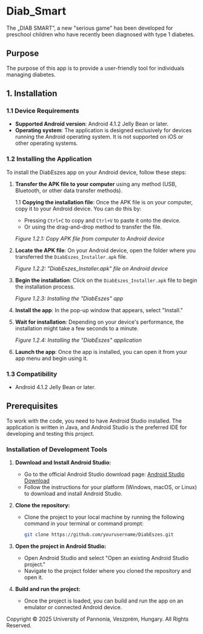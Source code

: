 # Diab_Smart
The „DIAB SMART”, a new "serious game" has been developed for preschool children who have recently been diagnosed with type 1 diabetes. 

## Purpose

The purpose of this app is to provide a user-friendly tool for individuals managing diabetes. 


## 1. Installation

### 1.1 Device Requirements

- **Supported Android version**: Android 4.1.2 Jelly Bean or later.
- **Operating system**: The application is designed exclusively for devices running the Android operating system. It is not supported on iOS or other operating systems.

### 1.2 Installing the Application

To install the DiabEszes app on your Android device, follow these steps:

1. **Transfer the APK file to your computer** using any method (USB, Bluetooth, or other data transfer methods).
   
   1.1 **Copying the installation file**: Once the APK file is on your computer, copy it to your Android device. You can do this by:
   - Pressing `Ctrl+C` to copy and `Ctrl+V` to paste it onto the device.
   - Or using the drag-and-drop method to transfer the file.

   *Figure 1.2.1: Copy APK file from computer to Android device*

2. **Locate the APK file**: On your Android device, open the folder where you transferred the `DiabEszes_Installer.apk` file.

   *Figure 1.2.2: "DiabEszes_Installer.apk" file on Android device*

3. **Begin the installation**: Click on the `DiabEszes_Installer.apk` file to begin the installation process.

   *Figure 1.2.3: Installing the "DiabEszes" app*

4. **Install the app**: In the pop-up window that appears, select "Install."

5. **Wait for installation**: Depending on your device's performance, the installation might take a few seconds to a minute.

   *Figure 1.2.4: Installing the "DiabEszes" application*

6. **Launch the app**: Once the app is installed, you can open it from your app menu and begin using it.

### 1.3 Compatibility

- Android 4.1.2 Jelly Bean or later.

## Prerequisites

To work with the code, you need to have Android Studio installed. The application is written in Java, and Android Studio is the preferred IDE for developing and testing this project.

### Installation of Development Tools

1. **Download and Install Android Studio:**
   - Go to the official Android Studio download page: [Android Studio Download](https://developer.android.com/studio)
   - Follow the instructions for your platform (Windows, macOS, or Linux) to download and install Android Studio.

2. **Clone the repository:**
   - Clone the project to your local machine by running the following command in your terminal or command prompt:
     ```bash
     git clone https://github.com/yourusername/DiabEszes.git
     ```

3. **Open the project in Android Studio:**
   - Open Android Studio and select "Open an existing Android Studio project."
   - Navigate to the project folder where you cloned the repository and open it.

4. **Build and run the project:**
   - Once the project is loaded, you can build and run the app on an emulator or connected Android device.


Copyright © 2025 University of Pannonia, Veszprém, Hungary. All Rights Reserved.
